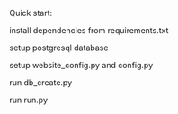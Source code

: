 Quick start:

install dependencies from requirements.txt

setup postgresql database

setup website_config.py and config.py

run db_create.py

run run.py
